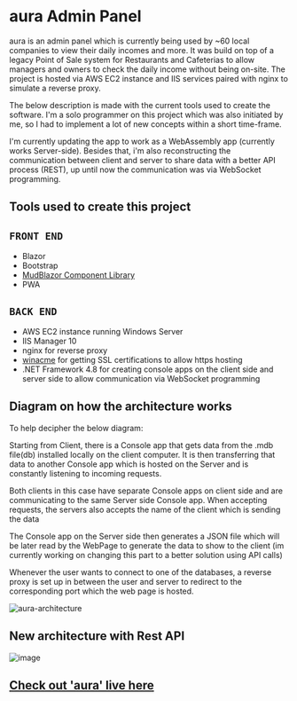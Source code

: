 # aura Admin Panel

aura is an admin panel which is currently being used by ~60 local companies to view their daily incomes and more.
It was build on top of a legacy Point of Sale system for Restaurants and Cafeterias to allow managers and owners to check the daily income without being on-site. 
The project is hosted via AWS EC2 instance and IIS services paired with nginx to simulate a reverse proxy.

The below description is made with the current tools used to create the software. I'm a solo programmer on this project which was also initiated by me, so I had to implement a lot of new concepts within a short time-frame.

I'm currently updating the app to work as a WebAssembly app (currently works Server-side). Besides that, i'm also reconstructing the communication between client and server to share data with a better API process (REST), up until now the communication was via WebSocket programming.

## Tools used to create this project
 `FRONT END`
-
- Blazor 
- Bootstrap
- [MudBlazor Component Library](https://mudblazor.com/docs/overview)
- PWA

`BACK END`
- 
- AWS EC2 instance running Windows Server
- IIS Manager 10
- nginx for reverse proxy
- [winacme](https://www.win-acme.com/) for getting SSL certifications to allow https hosting
- .NET Framework 4.8 for creating console apps on the client side and server side to allow communication via WebSocket programming


## Diagram on how the architecture works

To help decipher the below diagram:

Starting from Client, there is a Console app that gets data from the .mdb file(db) installed locally on the client computer. It is then transferring that data to another Console app which is hosted on the Server and is constantly listening to incoming requests. 

Both clients in this case have separate Console apps on client side and are communicating to the same Server side Console app. When accepting requests, the servers also accepts the name of the client which is sending the data

The Console app on the Server side then generates a JSON file which will be later read by the WebPage to generate the data to show to the client (im currently working on changing this part to a better solution using API calls)

Whenever the user wants to connect to one of the databases, a reverse proxy is set up in between the user and server to redirect to the corresponding port which the web page is hosted.

![aura-architecture](https://user-images.githubusercontent.com/13669142/188190971-d107b6f3-ef8a-4c9d-ba85-4713566e2918.png)

## New architecture with Rest API
![image](https://user-images.githubusercontent.com/13669142/188333839-c59b3973-71a3-4ece-ac1b-76292bb3c1f6.png)

## [Check out 'aura' live here](https://blazor.intouch-ks.com/)

